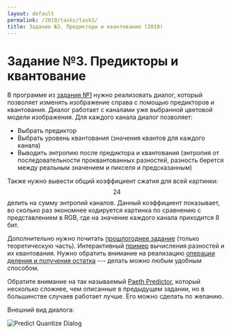 ```yaml
---
layout: default
permalink: /2010/tasks/task3/
title: Задание №3. Предикторы и квантование (2010)
---
```


# Задание №3. Предикторы и квантование

В программе из [задания №1][task1] нужно реализовать диалог, который позволяет изменять изображение справа с помощью предикторов и квантования. Диалог работает с каналами уже выбранной цветовой модели изображения. Для каждого канала диалог позволяет:

* Выбрать предиктор
* Выбрать уровень квантования (значения квантов для каждого канала)
* Выводить энтропию после предиктора и квантования (энтропия от последовательности проквантованных разностей, разность берется между реальным значением и пикселя и предсказанным)

Также нужно вывести общий коэффициент сжатия для всей картинки: $$24$$ делить на сумму энтропий каналов. Данный коэффициент показывает, во сколько раз экономнее кодируется картинка по сравнению с представлением в RGB, где на значение каждого канала приходится 8 бит.

Дополнительно нужно почитать [прошлогоднее задание][task4-2009] (только теоретическую часть). Интерактивный [пример][prediction] вычисления разностей и их квантования. Нужно обратить внимание на реализацию [операции деления и получения остатка][modulo] --- делать можно любым удобным способом.

Обратите внимание на так называемый [Paeth Predictor][paeth], который несколько сложнее, чем описанные в предыдущем задании, но в большинстве случаев работает лучше. Его можно сделать по желанию.

Внешний вид диалога:

![Predict Quantize Dialog]({{site.baseurl}}/assets/content/image/tasks/task3/predict-quantize-dialog.png)

[task1]: {{site.baseurl}}/2010/tasks/task1/
[task4-2009]: {{site.baseurl}}/2009/tasks/task4/
[prediction]: {{site.baseurl}}/prediction/
[modulo]: http://en.wikipedia.org/wiki/Modulo_operation
[paeth]: http://www.gnupdf.org/PNG_and_TIFF_Predictors_Filter
